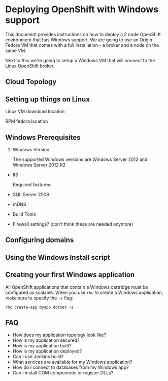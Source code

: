 # Deploying OpenShift with Windows support #

This document provides instructions on how to deploy a 2 node OpenShift environment that has Windows support. 
We are going to use an Origin Fedora VM that comes with a full installation - a broker and a node on the same VM.

Next to this we're going to setup a Windows VM that will connect to the Linux OpenShift broker. 

## Cloud Topology ##


## Setting up things on Linux ##

Linux VM download location

RPM fedora location


## Windows Prerequisites ##

1. Windows Version

	The supported Windows versions are Windows Server 2012 and Windows Server 2012 R2

- IIS

	Required features:

- SQL Server 2008
- mDNS
- Build Tools
- Firewall settings? (don't think these are needed anymore)

## Configuring domains ##

## Using the Windows Install script ##

## Creating your first Windows application ##

All OpenShift applications that contain a Windows cartridge must be configured as scalable.
When you use `rhc` to create a Windows application, make sure to specify the `-s` flag:

	rhc create-app myapp dotnet -s

## FAQ ##

- How does my application topology look like?
- How is my application secured?
- How is my application built?
- How is my application deployed?
- Can I use Jenkins build?
- What services are available for my Windows application?
- How do I connect to databases from my Windows app?
- Can I install COM components or register DLLs?